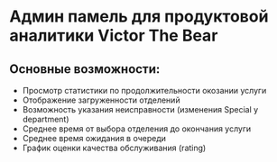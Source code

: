 # Админ памель для продуктовой аналитики Victor The Bear

## Основные возможности:

- Просмотр статистики по продолжительности окозании услуги
- Отображение загруженности отделений
- Возможность указания неисправности (изменения Special у department)
- Среднее время от выбора отделения до окончания услуги
- Среднее время ожидания в очереди
- График оценки качества обслуживания (rating)

